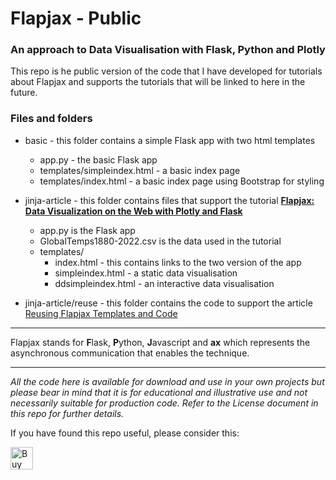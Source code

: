 # Flapjax - Public
### An approach to Data Visualisation with Flask, Python and Plotly

This repo is he public version of the code that I have developed for tutorials about Flapjax and supports the tutorials that will be linked to here in the future.

### Files and folders

- basic - this folder contains a simple Flask app with two html templates
    - app.py - the basic Flask app
    - templates/simpleindex.html - a basic index page
    - templates/index.html - a basic index page using Bootstrap for styling
- jinja-article - this folder contains files that support the tutorial [__Flapjax: Data Visualization on the Web with Plotly and Flask__](https://towardsdatascience.com/flapjax-data-visualization-on-the-web-with-plotly-and-flask-465090fa3fba)  
    - app.py is the Flask app
    - GlobalTemps1880-2022.csv is the data used in the tutorial
    - templates/
        - index.html - this contains links to the two version of the app
        - simpleindex.html - a static data visualisation
        - ddsimpleindex.html - an interactive data visualisation

- jinja-article/reuse - this folder contains the code to support the article [Reusing Flapjax Templates and Code](https://medium.com/codefile/reusing-flapjax-templates-and-code-0ee6db58ffc8)


---
Flapjax stands for **F**lask, **P**ython, **J**avascript and  **ax** which represents the asynchronous communication that enables the technique.

---

_All the code here is available for download and use in your own projects but please bear in mind that it is for educational and illustrative use and not necessarily suitable for production code.  Refer to the License document in this repo for further details._


If you have found this repo useful, please consider this:

<a href='https://ko-fi.com/M4M64THKG' target='_blank'><img height='36' style='border:0px;height:36px;' src='https://storage.ko-fi.com/cdn/kofi2.png?v=3' border='0' alt='Buy Me a Coffee at ko-fi.com' /></a>
